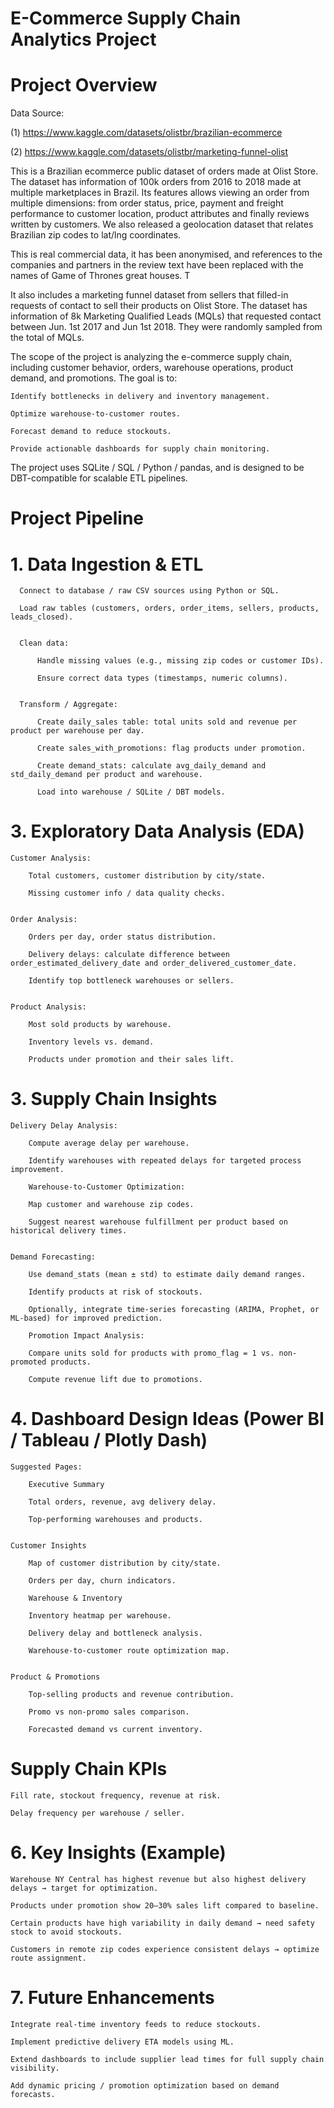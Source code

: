 # E-Commerce Supply Chain Analytics Project

# Project Overview

Data Source: 

  (1) https://www.kaggle.com/datasets/olistbr/brazilian-ecommerce             
    
  (2) https://www.kaggle.com/datasets/olistbr/marketing-funnel-olist
             

This is a Brazilian ecommerce public dataset of orders made at Olist Store. The dataset has information of 100k orders from 2016 to 2018 made at multiple marketplaces in Brazil. Its features allows viewing an order from multiple dimensions: from order status, price, payment and freight performance to customer location, product attributes and finally reviews written by customers. We also released a geolocation dataset that relates Brazilian zip codes to lat/lng coordinates.

This is real commercial data, it has been anonymised, and references to the companies and partners in the review text have been replaced with the names of Game of Thrones great houses. T

It also includes a marketing funnel dataset from sellers that filled-in requests of contact to sell their products on Olist Store. The dataset has information of 8k Marketing Qualified Leads (MQLs) that requested contact between Jun. 1st 2017 and Jun 1st 2018. They were randomly sampled from the total of MQLs.

The scope of the project is analyzing the e-commerce supply chain, including customer behavior, orders, warehouse operations, product demand, and promotions. The goal is to:

    Identify bottlenecks in delivery and inventory management.
    
    Optimize warehouse-to-customer routes.
    
    Forecast demand to reduce stockouts.
    
    Provide actionable dashboards for supply chain monitoring.

The project uses SQLite / SQL / Python / pandas, and is designed to be DBT-compatible for scalable ETL pipelines.

# Project Pipeline

# 1. Data Ingestion & ETL

      Connect to database / raw CSV sources using Python or SQL.
      
      Load raw tables (customers, orders, order_items, sellers, products, leads_closed).
   
      
      Clean data:
      
          Handle missing values (e.g., missing zip codes or customer IDs).
          
          Ensure correct data types (timestamps, numeric columns).
   
      
      Transform / Aggregate:
      
          Create daily_sales table: total units sold and revenue per product per warehouse per day.
          
          Create sales_with_promotions: flag products under promotion.
          
          Create demand_stats: calculate avg_daily_demand and std_daily_demand per product and warehouse.
          
          Load into warehouse / SQLite / DBT models.
       

# 3. Exploratory Data Analysis (EDA)

    Customer Analysis:
    
        Total customers, customer distribution by city/state.
        
        Missing customer info / data quality checks.
        
    
    Order Analysis:
    
        Orders per day, order status distribution.
        
        Delivery delays: calculate difference between order_estimated_delivery_date and order_delivered_customer_date.
        
        Identify top bottleneck warehouses or sellers.
        
        
    Product Analysis:
    
        Most sold products by warehouse.
        
        Inventory levels vs. demand.
        
        Products under promotion and their sales lift.
        

# 3. Supply Chain Insights

    Delivery Delay Analysis:
    
        Compute average delay per warehouse.
        
        Identify warehouses with repeated delays for targeted process improvement.
        
        Warehouse-to-Customer Optimization:
        
        Map customer and warehouse zip codes.
        
        Suggest nearest warehouse fulfillment per product based on historical delivery times.

    
    Demand Forecasting:
    
        Use demand_stats (mean ± std) to estimate daily demand ranges.
        
        Identify products at risk of stockouts.
        
        Optionally, integrate time-series forecasting (ARIMA, Prophet, or ML-based) for improved prediction.
        
        Promotion Impact Analysis:
        
        Compare units sold for products with promo_flag = 1 vs. non-promoted products.
        
        Compute revenue lift due to promotions.


# 4. Dashboard Design Ideas (Power BI / Tableau / Plotly Dash)

    Suggested Pages:
    
        Executive Summary
        
        Total orders, revenue, avg delivery delay.
        
        Top-performing warehouses and products.
        
    
    Customer Insights
    
        Map of customer distribution by city/state.
        
        Orders per day, churn indicators.
        
        Warehouse & Inventory
        
        Inventory heatmap per warehouse.
        
        Delivery delay and bottleneck analysis.
        
        Warehouse-to-customer route optimization map.
        
    
    Product & Promotions
    
        Top-selling products and revenue contribution.
        
        Promo vs non-promo sales comparison.
        
        Forecasted demand vs current inventory.


# Supply Chain KPIs

    Fill rate, stockout frequency, revenue at risk.
    
    Delay frequency per warehouse / seller.


# 6. Key Insights (Example)

    Warehouse NY Central has highest revenue but also highest delivery delays → target for optimization.
    
    Products under promotion show 20–30% sales lift compared to baseline.
    
    Certain products have high variability in daily demand → need safety stock to avoid stockouts.
    
    Customers in remote zip codes experience consistent delays → optimize route assignment.


# 7. Future Enhancements

    Integrate real-time inventory feeds to reduce stockouts.
    
    Implement predictive delivery ETA models using ML.
    
    Extend dashboards to include supplier lead times for full supply chain visibility.
    
    Add dynamic pricing / promotion optimization based on demand forecasts.
